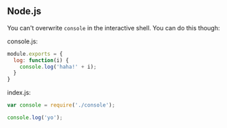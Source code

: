 ## Node.js

You can't overwrite `console` in the interactive shell. You can do this though:

console.js:

```javascript
module.exports = {
  log: function(i) {
    console.log('haha!' + i);
  }
}
```

index.js:

```javascript
var console = require('./console');

console.log('yo');
```
